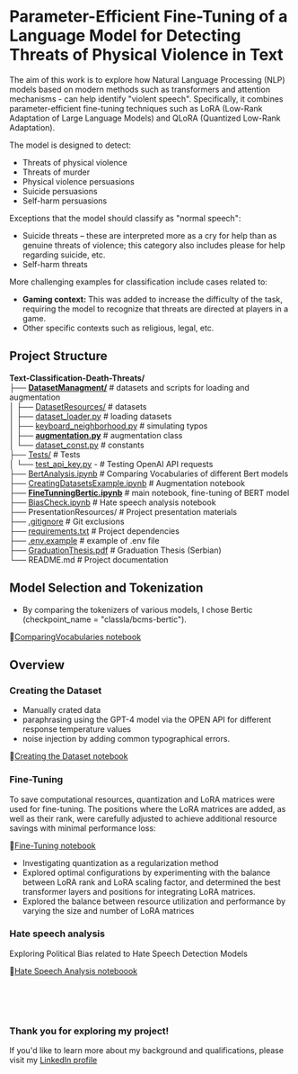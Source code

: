 # Parameter-Efficient Fine-Tuning of a Language Model for Detecting Threats of Physical Violence in Text

The aim of this work is to explore how Natural Language Processing (NLP) models based on modern methods such as transformers and attention mechanisms - can help identify "violent speech". Specifically, it combines parameter-efficient fine-tuning techniques such as LoRA (Low-Rank Adaptation of Large Language Models) and QLoRA (Quantized Low-Rank Adaptation).

The model is designed to detect:

- Threats of physical violence
- Threats of murder
- Physical violence persuasions
- Suicide persuasions
- Self-harm persuasions

Exceptions that the model should classify as "normal speech":

- Suicide threats – these are interpreted more as a cry for help than as genuine threats of violence; this category also includes please for help regarding suicide, etc.
- Self-harm threats

More challenging examples for classification include cases related to:

- **Gaming context:** This was added to increase the difficulty of the task, requiring the model to recognize that threats are directed at players in a game.
- Other specific contexts such as religious, legal, etc.

## Project Structure

**Text-Classification-Death-Threats/**<br>
├── [**DatasetManagment/**](./DatasetManagment/) # datasets and scripts for loading and augmentation<br>
│ ├── [DatasetResources/](./DatasetManagment/DatasetResources) # datasets<br>
│ ├── [dataset_loader.py](./DatasetManagment/dataset_loader.py) # loading datasets<br>
│ ├── [keyboard_neighborhood.py](./DatasetManagment/keyboard_neighborhood.py) # simulating typos<br>
│ ├── [**augmentation.py**](./DatasetManagment/augmentation.py) # augmentation class<br>
│ └── [dataset_const.py](./DatasetManagment/dataset_const.py) # constants <br>
├── [Tests/](./Tests/) # Tests<br>
│ └── [test_api_key.py](./Tests/test_api_key.py) - # Testing OpenAI API requests<br>
├── [BertAnalysis.ipynb](./BertAnalysis.ipynb) # Comparing Vocabularies of different Bert models<br>
├── [CreatingDatasetsExample.ipynb](./CreatingDatasetsExample.ipynb) # Augmentation notebook <br>
├── [**FineTunningBertic.ipynb**](./FineTunningBertic.ipynb) # main notebook, fine-tuning of BERT model <br>
├── [BiasCheck.ipynb](./BiasCheck.ipynb) # Hate speech analysis notebook <br>
├── PresentationResources/ # Project presentation materials<br>
├── [.gitignore](./.gitignore) # Git exclusions<br>
├── [requirements.txt](./requirements.txt) # Project dependencies<br>
├── [.env.example](./.env) # example of .env file<br>
├── [GraduationThesis.pdf](./GraduationThesis.pdf) # Graduation Thesis (Serbian)<br>
└── README.md # Project documentation<br>

## Model Selection and Tokenization

- By comparing the tokenizers of various models, I chose Bertic (checkpoint_name = "classla/bcms-bertic").

🐍[ComparingVocabularies notebook](BertAnalysis.ipynb)

## Overview

### Creating the Dataset

- Manually crated data
- paraphrasing using the GPT-4 model via the OPEN API for different response temperature values
- noise injection by adding common typographical errors.

🐍[Creating the Dataset notebook](CreatingDatasetsExample.ipynb)

### **Fine-Tuning**

To save computational resources, quantization and LoRA matrices were used for fine-tuning. The positions where the LoRA matrices are added, as well as their rank, were carefully adjusted to achieve additional resource savings with minimal performance loss:

🐍[Fine-Tuning notebook](FineTunningBertic.ipynb)

- Investigating quantization as a regularization method
- Explored optimal configurations by experimenting with the balance between LoRA rank
  and LoRA scaling factor, and determined the best transformer layers and positions for integrating LoRA matrices.
- Explored the balance between resource utilization and
  performance by varying the size and number of LoRA matrices

### Hate speech analysis

Exploring Political Bias related to Hate Speech Detection Models

🐍[Hate Speech Analysis noteboook](BiasCheck.ipynb)

<br><br><br>

### **Thank you for exploring my project!**

If you'd like to learn more about my background and qualifications, please visit my [LinkedIn profile](https://www.linkedin.com/in/jankomitrovic)
